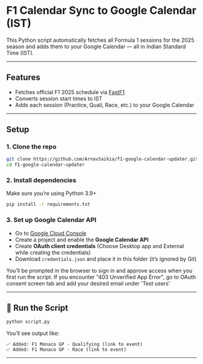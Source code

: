 # F1 Calendar Sync to Google Calendar (IST)

This Python script automatically fetches all Formula 1 sessions for the 2025 season and adds them to your Google Calendar — all in Indian Standard Time (IST).

---

## Features

- Fetches official F1 2025 schedule via [FastF1](https://theoehrly.github.io/Fast-F1/)
- Converts session start times to IST
- Adds each session (Practice, Quali, Race, etc.) to your Google Calendar

---

## Setup

### 1. Clone the repo

```bash
git clone https://github.com/ArnavSaikia/f1-google-calendar-updater.git
cd f1-google-calendar-updater
```

### 2. Install dependencies

Make sure you’re using Python 3.9+

```bash
pip install -r requirements.txt
```

### 3. Set up Google Calendar API

- Go to [Google Cloud Console](https://console.cloud.google.com/)
- Create a project and enable the **Google Calendar API**
- Create **OAuth client credentials** (Choose Desktop app and External while creating the credentials)
- Download `credentials.json` and place it in this folder (it’s ignored by Git)

You’ll be prompted in the browser to sign in and approve access when you first run the script. If you encounter "403 Unverified App Error", go to OAuth consent screen tab and add your desired email under 'Test users'

---

## 🚀 Run the Script

```bash
python script.py
```

You’ll see output like:

```
✅ Added: F1 Monaco GP - Qualifying (link to event)
✅ Added: F1 Monaco GP - Race (link to event)
```

---
